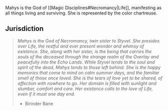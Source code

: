 Mahys is the God of [[Magic Disciplines#Necromancy|Life]], manifesting as all things living and surviving. She is represented by the color chartreuse.

## Jurisdiction

>*Mahys is the God of Necromancy, twin sister to Styvel. She presides over Life, the restful and ever present wonder and whimsy of existence. She, along with her sister, is the being that carries the souls of the deceased through the strange realm of the Overlay and peacefully into the Echo Lands. While Styvel tends to the soul and spirit of the dead, Mahys tends to those left behind. She is the happy memories that come to mind on calm summer days, and the familiar smell of those once loved. She is the tears of love yet to be shared, of affection with nowhere to go. Her domain is filled with sunlight and slumber, comfort and care. Her existence calls to the love of Life, even if it must one day end.*
>- Birinder Bane

